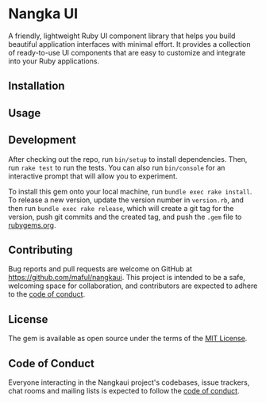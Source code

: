 # Nangka UI

A friendly, lightweight Ruby UI component library that helps you build beautiful application interfaces with minimal effort. It provides a collection of ready-to-use UI components that are easy to customize and integrate into your Ruby applications.

## Installation

## Usage

## Development

After checking out the repo, run `bin/setup` to install dependencies. Then, run `rake test` to run the tests. You can also run `bin/console` for an interactive prompt that will allow you to experiment.

To install this gem onto your local machine, run `bundle exec rake install`. To release a new version, update the version number in `version.rb`, and then run `bundle exec rake release`, which will create a git tag for the version, push git commits and the created tag, and push the `.gem` file to [rubygems.org](https://rubygems.org).

## Contributing

Bug reports and pull requests are welcome on GitHub at https://github.com/maful/nangkaui. This project is intended to be a safe, welcoming space for collaboration, and contributors are expected to adhere to the [code of conduct](https://github.com/maful/nangkaui/blob/main/CODE_OF_CONDUCT.md).

## License

The gem is available as open source under the terms of the [MIT License](https://opensource.org/licenses/MIT).

## Code of Conduct

Everyone interacting in the Nangkaui project's codebases, issue trackers, chat rooms and mailing lists is expected to follow the [code of conduct](https://github.com/maful/nangkaui/blob/main/CODE_OF_CONDUCT.md).
